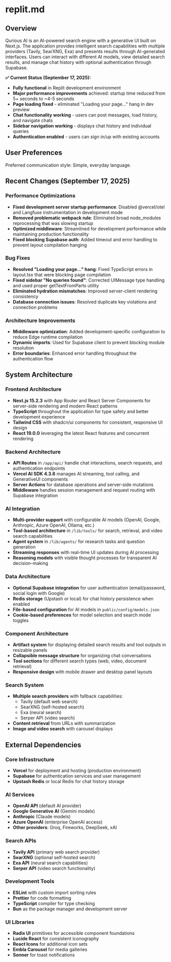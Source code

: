 # replit.md

## Overview

Qurious AI is an AI-powered search engine with a generative UI built on Next.js. The application provides intelligent search capabilities with multiple providers (Tavily, SearXNG, Exa) and presents results through AI-generated interfaces. Users can interact with different AI models, view detailed search results, and manage chat history with optional authentication through Supabase.

**✅ Current Status (September 17, 2025):** 
- **Fully functional** in Replit development environment
- **Major performance improvements** achieved: startup time reduced from 5+ seconds to ~4-5 seconds
- **Page loading fixed** - eliminated "Loading your page..." hang in dev preview
- **Chat functionality working** - users can post messages, load history, and navigate chats
- **Sidebar navigation working** - displays chat history and individual queries
- **Authentication enabled** - users can sign in/up with existing accounts

## User Preferences

Preferred communication style: Simple, everyday language.

## Recent Changes (September 17, 2025)

### Performance Optimizations
- **Fixed development server startup performance**: Disabled @vercel/otel and Langfuse instrumentation in development mode
- **Removed problematic webpack rule**: Eliminated broad node_modules reprocessing that was slowing startup
- **Optimized middleware**: Streamlined for development performance while maintaining production functionality
- **Fixed blocking Supabase auth**: Added timeout and error handling to prevent layout compilation hanging

### Bug Fixes  
- **Resolved "Loading your page..." hang**: Fixed TypeScript errors in layout.tsx that were blocking page compilation
- **Fixed sidebar "No queries found"**: Corrected UIMessage type handling and used proper getTextFromParts utility
- **Eliminated hydration mismatches**: Improved server-client rendering consistency
- **Database connection issues**: Resolved duplicate key violations and connection problems

### Architecture Improvements
- **Middleware optimization**: Added development-specific configuration to reduce Edge runtime compilation
- **Dynamic imports**: Used for Supabase client to prevent blocking module resolution
- **Error boundaries**: Enhanced error handling throughout the authentication flow

## System Architecture

### Frontend Architecture
- **Next.js 15.2.3** with App Router and React Server Components for server-side rendering and modern React patterns
- **TypeScript** throughout the application for type safety and better development experience
- **Tailwind CSS** with shadcn/ui components for consistent, responsive UI design
- **React 19.0.0** leveraging the latest React features and concurrent rendering

### Backend Architecture
- **API Routes** in `/app/api/` handle chat interactions, search requests, and authentication endpoints
- **Vercel AI SDK 4.3.6** manages AI streaming, tool calling, and GenerativeUI components
- **Server Actions** for database operations and server-side mutations
- **Middleware** handles session management and request routing with Supabase integration

### AI Integration
- **Multi-provider support** with configurable AI models (OpenAI, Google, Anthropic, Azure OpenAI, Ollama, etc.)
- **Tool-based architecture** in `/lib/tools/` for search, retrieval, and video search capabilities
- **Agent system** in `/lib/agents/` for research tasks and question generation
- **Streaming responses** with real-time UI updates during AI processing
- **Reasoning models** with visible thought processes for transparent AI decision-making

### Data Architecture
- **Optional Supabase integration** for user authentication (email/password, social login with Google)
- **Redis storage** (Upstash or local) for chat history persistence when enabled
- **File-based configuration** for AI models in `public/config/models.json`
- **Cookie-based preferences** for model selection and search mode toggles

### Component Architecture
- **Artifact system** for displaying detailed search results and tool outputs in resizable panels
- **Collapsible message structure** for organizing chat conversations
- **Tool sections** for different search types (web, video, document retrieval)
- **Responsive design** with mobile drawer and desktop panel layouts

### Search System
- **Multiple search providers** with fallback capabilities:
  - Tavily (default web search)
  - SearXNG (self-hosted search)
  - Exa (neural search)
  - Serper API (video search)
- **Content retrieval** from URLs with summarization
- **Image and video search** with carousel displays

## External Dependencies

### Core Infrastructure
- **Vercel** for deployment and hosting (production environment)
- **Supabase** for authentication services and user management
- **Upstash Redis** or local Redis for chat history storage

### AI Services
- **OpenAI API** (default AI provider)
- **Google Generative AI** (Gemini models)
- **Anthropic** (Claude models)
- **Azure OpenAI** (enterprise OpenAI access)
- **Other providers**: Groq, Fireworks, DeepSeek, xAI

### Search APIs
- **Tavily API** (primary web search provider)
- **SearXNG** (optional self-hosted search)
- **Exa API** (neural search capabilities)
- **Serper API** (video search functionality)

### Development Tools
- **ESLint** with custom import sorting rules
- **Prettier** for code formatting
- **TypeScript** compiler for type checking
- **Bun** as the package manager and development server

### UI Libraries
- **Radix UI** primitives for accessible component foundations
- **Lucide React** for consistent iconography
- **React Icons** for additional icon sets
- **Embla Carousel** for media galleries
- **Sonner** for toast notifications